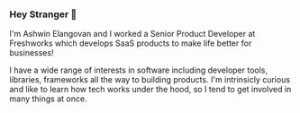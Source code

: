 ### Hey Stranger 👋

I'm Ashwin Elangovan and I worked a Senior Product Developer at Freshworks which develops SaaS products to make life better for businesses!

I have a wide range of interests in software including developer tools, libraries, frameworks all the way to building products. I'm intrinsicly curious and like to learn how tech works under the hood, so I tend to get involved in many things at once.

